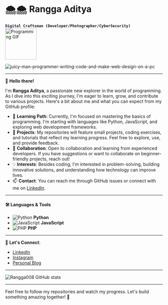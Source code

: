# 🌨🌨 Rangga Aditya

**`Digital Craftsman (Developer/Photographer/CyberSecurity)`**
<img src="https://github.com/Rangga008/Rangga008/assets/70432294/3e55b14c-13c4-48aa-8bd8-793319f90330" alt="Programming GIF" width="100">

![juicy-man-programmer-writing-code-and-make-web-design-on-a-pc](https://github.com/Rangga008/Rangga008/assets/70432294/3e55b14c-13c4-48aa-8bd8-793319f90330)


---

👋 **Hello there!**

I'm **Rangga Aditya**, a passionate new explorer in the world of programming. As I dive into this exciting journey, I'm eager to learn, grow, and contribute to various projects. Here's a bit about me and what you can expect from my GitHub profile:

- 🌱 **Learning Path**: Currently, I'm focused on mastering the basics of programming. I'm starting with languages like Python, JavaScript, and exploring web development frameworks.
- 🔭 **Projects**: My repositories will feature small projects, coding exercises, and tutorials that reflect my learning progress. Feel free to explore, use, and provide feedback.
- 🤝 **Collaboration**: Open to collaboration and learning from experienced developers. If you have suggestions or want to collaborate on beginner-friendly projects, reach out!
- 💡 **Interests**: Besides coding, I'm interested in problem-solving, building innovative solutions, and understanding how technology can improve lives.
- 📫 **Contact**: You can reach me through GitHub issues or connect with me on [LinkedIn](https://www.linkedin.com/in/rangga-aditya).

---

#### 🛠 Languages & Tools
- ![Python](https://img.shields.io/badge/-Python-3776AB?style=flat&logo=python&logoColor=white) **Python**
- ![JavaScript](https://img.shields.io/badge/-JavaScript-F7DF1E?style=flat&logo=javascript&logoColor=black) **JavaScript**
- ![PHP](https://img.shields.io/badge/-PHP-777BB4?style=flat&logo=php&logoColor=white) **PHP**

---

🔗 **Let's Connect**:
- [LinkedIn](https://www.linkedin.com/in/m-rangga-aditya-07b22624b)
- [Instagram](https://www.instagram.com/rizk.rangga09/)
- [Personal Blog](https://baladaops.my.id)

---

![Rangga008 GitHub stats](https://github-readme-stats.vercel.app/api?username=Rangga008&show_icons=true&theme=vue-dark)

---

Feel free to follow my repositories and watch my progress. Let's build something amazing together! 🚀
